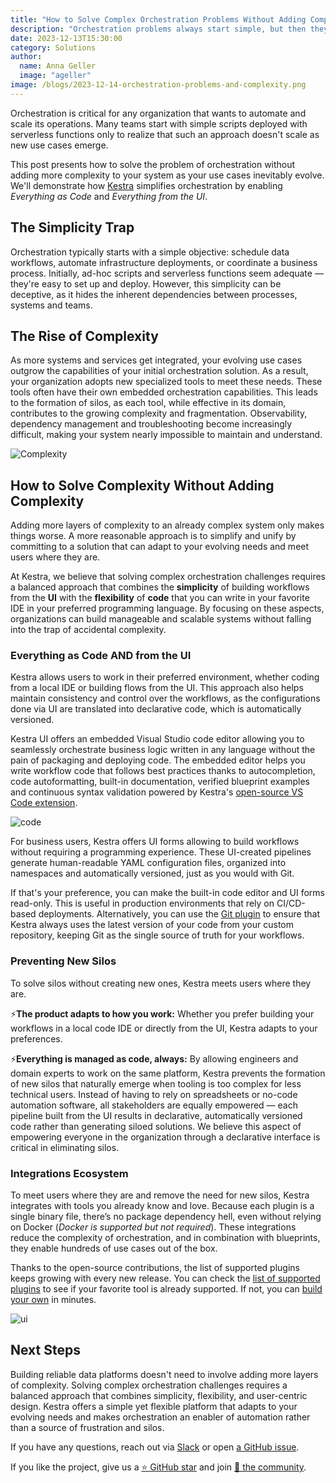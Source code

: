 ```yaml
---
title: "How to Solve Complex Orchestration Problems Without Adding Complexity"
description: "Orchestration problems always start simple, but then they grow into unmaintainable systems with workflow and data silos. How to avoid it? Find out in this post."
date: 2023-12-13T15:30:00
category: Solutions
author:
  name: Anna Geller
  image: "ageller"
image: /blogs/2023-12-14-orchestration-problems-and-complexity.png
---
```


Orchestration is critical for any organization that wants to automate and scale its operations. Many teams start with simple scripts deployed with serverless functions only to realize that such an approach doesn't scale as new use cases emerge.

This post presents how to solve the problem of orchestration without adding more complexity to your system as your use cases inevitably evolve. We'll demonstrate how [Kestra](https://github.com/kestra-io/kestra) simplifies orchestration by enabling _Everything as Code_ and _Everything from the UI_.


## The Simplicity Trap

Orchestration typically starts with a simple objective: schedule data workflows, automate infrastructure deployments, or coordinate a business process. Initially, ad-hoc scripts and serverless functions seem adequate — they're easy to set up and deploy. However, this simplicity can be deceptive, as it hides the inherent dependencies between processes, systems and teams.


## The Rise of Complexity

As more systems and services get integrated, your evolving use cases outgrow the capabilities of your initial orchestration solution. As a result, your organization adopts new specialized tools to meet these needs. These tools often have their own embedded orchestration capabilities. This leads to the formation of silos, as each tool, while effective in its domain, contributes to the growing complexity and fragmentation. Observability, dependency management and troubleshooting become increasingly difficult, making your system nearly impossible to maintain and understand.

![Complexity](/blogs/2023-12-14-orchestration-problems-and-complexity/complexity.gif)


## How to Solve Complexity Without Adding Complexity

Adding more layers of complexity to an already complex system only makes things worse. A more reasonable approach is to simplify and unify by committing to a solution that can adapt to your evolving needs and meet users where they are.

At Kestra, we believe that solving complex orchestration challenges requires a balanced approach that combines the **simplicity** of building workflows from the **UI** with the **flexibility** of **code** that you can write in your favorite IDE in your preferred programming language. By focusing on these aspects, organizations can build manageable and scalable systems without falling into the trap of accidental complexity.

### Everything as Code AND from the UI

Kestra allows users to work in their preferred environment, whether coding from a local IDE or building flows from the UI. This approach also helps maintain consistency and control over the workflows, as the configurations done via UI are translated into declarative code, which is automatically versioned.

Kestra UI offers an embedded Visual Studio code editor allowing you to seamlessly orchestrate business logic written in any language without the pain of packaging and deploying code. The embedded editor helps you write workflow code that follows best practices thanks to autocompletion, code autoformatting, built-in documentation, verified blueprint examples and continuous syntax validation powered by Kestra's [open-source VS Code extension](https://marketplace.visualstudio.com/items?itemName=kestra-io.kestra).

![code](/blogs/2023-12-14-orchestration-problems-and-complexity/editor.png)

For business users, Kestra offers UI forms allowing to build workflows without requiring a programming experience. These UI-created pipelines generate human-readable YAML configuration files, organized into namespaces and automatically versioned, just as you would with Git.

If that's your preference, you can make the built-in code editor and UI forms read-only. This is useful in production environments that rely on CI/CD-based deployments. Alternatively, you can use the [Git plugin](https://kestra.io/plugins/plugin-git/) to ensure that Kestra always uses the latest version of your code from your custom repository, keeping Git as the single source of truth for your workflows.


### Preventing New Silos

To solve silos without creating new ones, Kestra meets users where they are.

⚡️**The product adapts to how you work:** Whether you prefer building your workflows in a local code IDE or directly from the UI, Kestra adapts to your preferences.

⚡️**Everything is managed as code, always:** By allowing engineers and domain experts to work on the same platform, Kestra prevents the formation of new silos that naturally emerge when tooling is too complex for less technical users. Instead of having to rely on spreadsheets or no-code automation software, all stakeholders are equally empowered — each pipeline built from the UI results in declarative, automatically versioned code rather than generating siloed solutions. We believe this aspect of empowering everyone in the organization through a declarative interface is critical in eliminating silos.


### Integrations Ecosystem

To meet users where they are and remove the need for new silos, Kestra integrates with tools you already know and love. Because each plugin is a single binary file, there’s no package dependency hell, even without relying on Docker (_Docker is supported but not required_). These integrations reduce the complexity of orchestration, and in combination with blueprints, they enable hundreds of use cases out of the box.

Thanks to the open-source contributions, the list of supported plugins keeps growing with every new release. You can check the [list of supported plugins](https://kestra.io/plugins/) to see if your favorite tool is already supported. If not, you can [build your own](https://kestra.io/docs/plugin-developer-guide) in minutes.

![ui](/blogs/2023-12-14-orchestration-problems-and-complexity/ui.png)


## Next Steps

Building reliable data platforms doesn't need to involve adding more layers of complexity. Solving complex orchestration challenges requires a balanced approach that combines simplicity, flexibility, and user-centric design. Kestra offers a simple yet flexible platform that adapts to your evolving needs and makes orchestration an enabler of automation rather than a source of frustration and silos.

If you have any questions, reach out via [Slack](https://kestra.io/slack) or open [a GitHub issue](https://github.com/kestra-io/kestra).

If you like the project, give us a [⭐️ GitHub star](https://github.com/kestra-io/kestra) and join [🫶 the community](https://kestra.io/slack).
